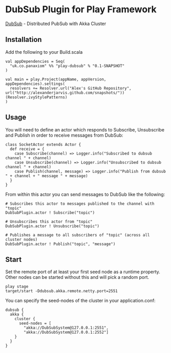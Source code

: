 # DubSub Plugin for Play Framework

[DubSub](https://github.com/alexanderjarvis/DubSub) - Distributed PubSub with Akka Cluster

## Installation

Add the following to your Build.scala

```
val appDependencies = Seq(
  "uk.co.panaxiom" %% "play-dubsub" % "0.1-SNAPSHOT"
)

val main = play.Project(appName, appVersion, appDependencies).settings(
  resolvers += Resolver.url("Alex's GitHub Repository", url("http://alexanderjarvis.github.com/snapshots/"))(Resolver.ivyStylePatterns)
)
```

## Usage

You will need to define an actor which responds to Subscribe, Unsubscribe and Publish in order to receive messages from DubSub:

```
class SocketActor extends Actor {
  def receive = {
	case Subscribe(channel) => Logger.info("Subscribed to dubsub channel " + channel)
    case Unsubscribe(channel) => Logger.info("Unsubscribed to dubsub channel " + channel)
    case Publish(channel, message) => Logger.info("Publish from dubsub " + channel + " message " + message)
  }
}
```

From within this actor you can send messages to DubSub like the following:

```
# Subscribes this actor to messages published to the channel with "topic"
DubSubPlugin.actor ! Subscribe("topic")

# Unsubscribes this actor from "topic"
DubSubPlugin.actor ! Unsubscribe("topic")

# Publishes a message to all subscribers of "topic" (across all cluster nodes)
DubSubPlugin.actor ! Publish("topic", "message")
```

## Start

Set the remote port of at least your first seed node as a runtime property. Other nodes can be started without this and will pick a random port.
	
	play stage
	target/start -Ddubsub.akka.remote.netty.port=2551
	
You can specify the seed-nodes of the cluster in your application.conf:

```
dubsub {
  akka {
    cluster {
      seed-nodes = [
        "akka://DubSubSystem@127.0.0.1:2551",
        "akka://DubSubSystem@127.0.0.1:2552"]
    }
  }
}
```
